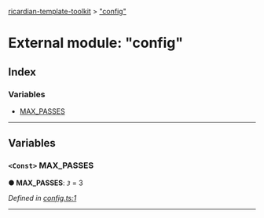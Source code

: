 [ricardian-template-toolkit](../README.md) > ["config"](../modules/_config_.md)

# External module: "config"

## Index

### Variables

* [MAX_PASSES](_config_.md#max_passes)

---

## Variables

<a id="max_passes"></a>

### `<Const>` MAX_PASSES

**● MAX_PASSES**: *`3`* = 3

*Defined in [config.ts:1](https://github.com/EOSIO/ricardian-template-toolkit/blob/79eb9a7/src/config.ts#L1)*

___

